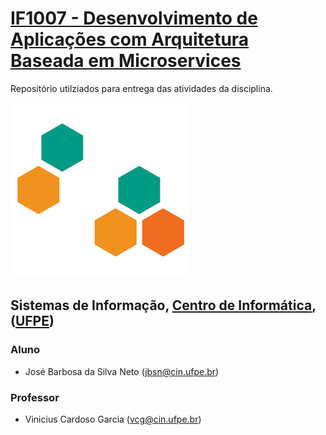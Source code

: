 # [IF1007 - Desenvolvimento de Aplicações com Arquitetura Baseada em Microservices](https://github.com/vinicius3w/if1007-Microservices)

Repositório utilziados para entrega das atividades da disciplina.

![IF1007](/if1007-microservices-icon.png)

## Sistemas de Informação, [Centro de Informática](http://www.cin.ufpe.br), ([UFPE](http://www.ufpe.br))

### Aluno
* José Barbosa da Silva Neto ([jbsn@cin.ufpe.br](mailto:jbsn@cin.ufpe.br))

### Professor

* Vinicius Cardoso Garcia ([vcg@cin.ufpe.br](mailto:vcg@cin.ufpe.br))
